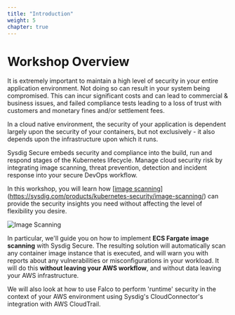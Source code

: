 ```yaml
---
title: "Introduction"
weight: 5
chapter: true
---
```


# Workshop Overview

 It is extremely important to maintain a high level of security in your entire application environment. Not doing so can result in your system being compromised. This can incur significant costs and can lead to commercial & business issues, and failed compliance tests leading to a loss of trust with customers and monetary fines and/or settlement fees.  

 In a cloud native environment, the security of your application is dependent largely upon the security of your containers, but not exclusively - it also depends upon the infrastructure upon which it runs.

 Sysdig Secure embeds security and compliance into the build, run and respond stages of the Kubernetes lifecycle. Manage cloud security risk by integrating image scanning, threat prevention, detection and incident response into your secure DevOps workflow.

 In this workshop, you will learn how [[image scanning](https://sysdig.com/products/kubernetes-security/image-scanning/)](https://sysdig.com/products/kubernetes-security/image-scanning/) can provide the security insights you need without affecting the level of flexibility you desire.

 ![Image Scanning](/images/00_introduction/aliens.png)

 In particular, we'll guide you on how to implement **ECS Fargate image scanning** with Sysdig Secure. The resulting solution will automatically scan any container image instance that is executed, and will warn you with reports about any vulnerabilities or misconfigurations in your workload. It will do this **without leaving your AWS workflow**, and without data leaving your AWS infrastructure.

 We will also look at how to use Falco to perform 'runtime' security in the context of your AWS environment using Sysdig's CloudConnector's integration with AWS CloudTrail.
